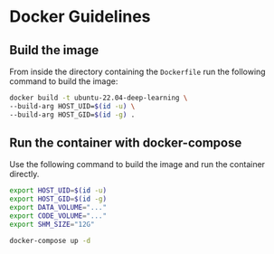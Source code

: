 # Docker Guidelines

## Build the image

From inside the directory containing the `Dockerfile` run the following command to build the image:

```sh
docker build -t ubuntu-22.04-deep-learning \
--build-arg HOST_UID=$(id -u) \
--build-arg HOST_GID=$(id -g) .
```

## Run the container with docker-compose

Use the following command to build the image and run the container directly.

```sh
export HOST_UID=$(id -u)
export HOST_GID=$(id -g)
export DATA_VOLUME="..."
export CODE_VOLUME="..."
export SHM_SIZE="12G"

docker-compose up -d
```
